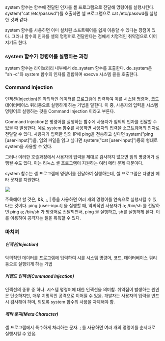 system 함수는 함수에 전달된 인자를 셸 프로그램으로 전달해 명령어를 실행시킨다.
system("cat /etc/passwd")를 호출하면 셸 프로그램으로 cat /etc/passwd를 실행한 것과 같다.

system 함수를 사용하면 이미 설치된 소프트웨어를 쉽게 이용할 수 있다는 장점이 있다. 그러나 함수의 인자를 셸의 명령어로 전달한다는 점에서 치명적인 취약점으로 이어지기도 한다.

### system 함수가 명령어를 실행하는 과정

system 함수는 라이브러리 내부에서 do_system 함수를 호출한다. do_system은 "sh -c"와 system 함수의 인자를 결합하여 execve 시스템 콜을 호출한다.

### Command Injection

인젝션(Injection)은 악의적인 데이터를 프로그램에 입력하여 이를 시스템 명령어, 코드 데이터베이스 쿼리등으로 실행하게 하는 기법을 말한다.
이 중, 사용자의 입력을 시스템 명령어로 실행하는 것을 Command Injection 이라고 부른다.

Command Injection은 명령어를 실행하는 함수에 사용자가 임의의 인자를 전달할 수 있을 때 발생한다. 예로 system 함수를 사용하면 사용자의 입력을 소프트웨어의 인자로 전달할 수 있다. 
사용자가 입력한 임의 IP에 ping을 전송하고 싶다면 system("ping [user-input]")을, 임의 파일을 읽고 싶다면 system("cat [user-input]")등의 형태로 system을 사용할 수 있다.

그러나 이러한 호출과정에서 사용자의 입력을 제대로 검사하지 않으면 임의 명령어가 실행될 수도 있다. 이는 리눅스 셸 프로그램이 지원하는 여러 메타 문제 때문이다.

system 함수는 셸 프로그램에 명령어를 전달하여 실행하는데, 셸 프로그램은 다양한 메타 문자를 지원한다.

![](https://dreamhack-lecture.s3.amazonaws.com/media/f332fe3d34823bc600a27d2b97d31bdfa7190e3f819df5a030093437c778c82a.png)

주목해야 할 것은, &&, ;, | 등을 사용하면 여러 개의 명령어를 연속으로 실행시킬 수 있다는 것이다. ping [user-input] 을 실행할 때, 악의적인 사용자가 a; /bin/sh 를 전달하면 ping a; /bin/sh 가 명령어로 전달되면서, ping 을 실행하고, sh를 실행하게 된다. 이를 이용하여 공격자는 셸을 획득할 수 있다.


###  마치며
##### 인젝션(Injection)
악의적인 데이터를 프로그램에 입력하여 시를 시스템 명령어, 코드, 데이터베이스 쿼리 등으로 실행되게 하는 기법

##### 커맨드 인젝션(Command Injection)
인젝션의 종류 중 하나. 시스템 명령어에 대한 인젝션을 의미함. 취약점이 발생하는 원인은 단순하지만, 매우 치명적인 공격으로 이어질 수 있음. 개발자는 사용자의 입력을 반드시 검사해야 하며, 되도록 system 함수의 사용을 자제해야 함.

##### 메타 문자(Meta Character)
셸 프로그램에서 특수하게 처리하는 문자. ; 를 사용하면 여러 개의 명령어를 순서대로 실행시킬 수 있음.